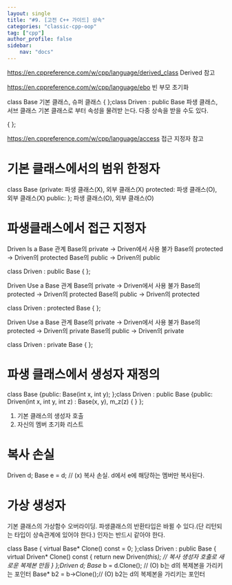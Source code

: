 ```yaml
---
layout: single
title: "#9. [고전 C++ 가이드] 상속"
categories: "classic-cpp-oop"
tag: ["cpp"]
author_profile: false
sidebar: 
    nav: "docs"
---
```

https://en.cppreference.com/w/cpp/language/derived_class
Derived 참고


https://en.cppreference.com/w/cpp/language/ebo
빈 부모 초기화

class Base 기본 클래스, 슈퍼 클래스
{
};class Driven : public Base 파생 클래스, 서브 클래스 기본 클래스로 부터 속성을 물려받
는다. 다중 상속을 받을 수도 있다.

{
};

https://en.cppreference.com/w/cpp/language/access
접근 지정자 참고

# 기본 클래스에서의 범위 한정자

class Base
{private: 파생 클래스(X), 외부 클래스(X)
protected: 파생 클래스(O), 외부 클래스(X)
public: }; 파생 클래스(O), 외부 클래스(O)

# 파생클래스에서 접근 지정자

Driven Is a Base 관계
Base의 private -> Driven에서 사용 불가
Base의 protected -> Driven의 protected Base의 public -> Driven의 public

class Driven : public Base
{
};

Driven Use a Base 관계
Base의 private -> Driven에서 사용 불가
Base의 protected -> Driven의 protected Base의 public -> Driven의 protected

class Driven : protected Base
{
};

Driven Use a Base 관계
Base의 private -> Driven에서 사용 불가
Base의 protected -> Driven의 private Base의 public -> Driven의 private

class Driven : private Base
{
};

# 파생 클래스에서 생성자 재정의

class Base
{public: Base(int x, int y); };class Driven : public Base
{public: Driven(int x, int y, int z) : Base(x, y), m_z(z) {
}
};

1. 기본 클래스의 생성자 호출
2. 자신의 멤버 초기화 리스트

# 복사 손실

Driven d; Base e = d; // (x) 복사 손실. d에서 e에 해당하는 멤버만 복사된다.

# 가상 생성자

기본 클래스의 가상함수 오버라이딩. 파생클래스의 반환타입은 바뀔 수 있다.(단
리턴되는 타입이 상속관계에 있어야 한다.)
인자는 반드시 같아야 한다.

class Base { virtual Base* Clone() const = 0; };class Driven : public Base { virtual Driven* Clone() const { return new Driven(*this); // 복사 생성자 호출로 새로운 복제본 만듬
}
};Driven d; Base* b = d.Clone(); // (O) b는 d의 복제본을 가리키는 포인터
Base* b2 = b->Clone();// (O) b2는 d의 복제본을 가리키는 포인터

